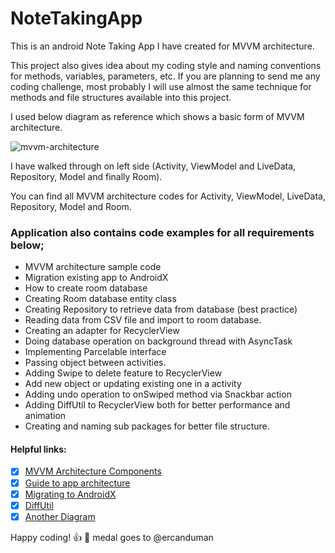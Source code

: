 # NoteTakingApp
This is an android Note Taking App I have created for MVVM architecture.

This project also gives idea about my coding style and naming conventions for methods, variables, parameters, etc. If you are planning to send me any coding challenge, most probably I will use almost the same technique for methods and file structures available into this project.

I used below diagram as reference which shows a basic form of MVVM architecture.

![mvvm-architecture](https://user-images.githubusercontent.com/11629459/49515908-3e1c3e80-f8a9-11e8-8360-2a3a4d2e6227.png)

I have walked through on left side (Activity, ViewModel and LiveData, Repository, Model and finally Room).

You can find all MVVM architecture codes for Activity, ViewModel, LiveData, Repository, Model and Room. 

### Application also contains code examples for all requirements below;

- MVVM architecture sample code
- Migration existing app to AndroidX
- How to create room database
- Creating Room database entity class
- Creating Repository to retrieve data from database (best practice)
- Reading data from CSV file and import to room database.
- Creating an adapter for RecyclerView
- Doing database operation on background thread with AsyncTask
- Implementing Parcelable interface
- Passing object between activities.
- Adding Swipe to delete feature to RecyclerView
- Add new object or updating existing one in a activity
- Adding undo operation to onSwiped method via Snackbar action
- Adding DiffUtil to RecyclerView both for better performance and animation
- Creating and naming sub packages for better file structure.

#### Helpful links:

- [x]  [MVVM Architecture Components](https://codelabs.developers.google.com/codelabs/android-room-with-a-view/#0)
- [x] [Guide to app architecture](https://developer.android.com/jetpack/docs/guide)
- [x] [Migrating to AndroidX](https://developer.android.com/jetpack/androidx/migrate)
- [x] [DiffUtil](https://developer.android.com/reference/android/support/v7/util/DiffUtil)
- [x]  [Another Diagram](https://codelabs.developers.google.com/codelabs/android-room-with-a-view/img/3840395bfb3980b8.png)

Happy coding! :+1: 
:1st_place_medal: medal goes to @ercanduman 
